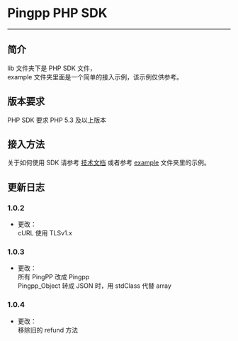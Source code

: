 Pingpp PHP SDK
=================

****

## 简介

lib 文件夹下是 PHP SDK 文件，<br>
example 文件夹里面是一个简单的接入示例，该示例仅供参考。

## 版本要求

PHP SDK 要求 PHP 5.3 及以上版本

## 接入方法

关于如何使用 SDK 请参考 [技术文档](https://pingplusplus.com/document) 或者参考 [example](https://github.com/PingPlusPlus/pingpp-sdk/tree/master/pingpp-php/example) 文件夹里的示例。

## 更新日志


### 1.0.2
* 更改：<br>
cURL 使用 TLSv1.x

### 1.0.3
* 更改：<br>
所有 PingPP 改成 Pingpp<br>
Pingpp_Object 转成 JSON 时，用 stdClass 代替 array

### 1.0.4
* 更改：<br>
移除旧的 refund 方法
